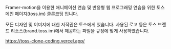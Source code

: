 Framer-motion을 이용한 애니메이션 연습 및
반응형 웹 프로그래밍 연습을 위한
토스 메인 페이지(toss.im) 클론코딩 입니다.

모든 디자인 및 이미지에 대한 저작권은 토스에게 있습니다.
사용된 로고 등은 토스 브랜드 리소스(brand.toss.im)에서
제공하는 파일을 규정에 맞게 사용하였습니다.

https://toss-clone-coding.vercel.app/

